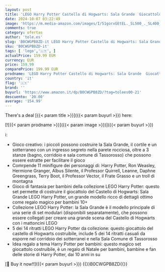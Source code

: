 ```yaml
---
layout: post
title: 'LEGO Harry Potter Castello di Hogwarts: Sala Grande  Giocattolo da Collezione con 11 Minifigure tra cui Hermione Granger  Giochi Fantasy per Bambini e Bambine da 10 Anni  Idea Regalo Magica 76435'
date: 2024-10-07 03:22:49
image: 'https://m.media-amazon.com/images/I/51gorxGEtEL._SL500_._SL400_.jpg'
comments: true
category: ofertas
author: 'tole.es'
slug: 'B0CWGPB8ZD-it LEGO Harry Potter Castello di Hogwarts: Sala Grande...'
sku: 'B0CWGPB8ZD-it'
tags: [ 'lego','🇮🇹', ]
actualPrice: 159.99 EUR
currency: EUR
price: 159.99
comparePrice: 199.99 EUR
prodname: 'LEGO Harry Potter Castello di Hogwarts: Sala Grande  Giocattolo da Collezione con 11 Minifigure tra cui Hermione Granger  Giochi Fantasy per Bambini e Bambine da 10 Anni  Idea Regalo Magica 76435'
country: 'it'
flag: '🇮🇹'
brand: ''
buyurl: 'https://www.amazon.it/dp/B0CWGPB8ZD/?tag=tolees00-21'
descuento: '20.00'
average: '154.99'
---
```


There's a deal [{{< param title >}}]({{< param buyurl >}})  here:

[![{{< param prodname >}}]({{< param image >}})]({{< param buyurl >}})

ℹ️:

- Gioco creativo: i piccoli possono costruire la Sala Grande, il cortile e un sotterraneo con un ingresso segreto nella parete rocciosa, oltre a 3 stanze (bagno, corridoio e sala comune di Tassorosso) che possono essere estratte per facilitare il gioco
- Comrpende 11 minifigure dei personaggi di: Harry Potter, Ron Weasley, Hermione Granger, Albus Silente, il Professor Quirrell, Leanne, Daphne Greengrass, Terry Boot, il Professor Vector, il Frate Grasso e un troll di montagna
- Gioco di fantasia per bambini della collezione LEGO Harry Potter: questo set permette di costruire il giocattolo del Castello di Hogwarts: Sala Grande LEGO Harry Potter, un grande modello ricco di dettagli ottimo come regalo magico per bambini 10+
- Collezione LEGO Harry Potter: la Sala Grande è il modello principale di una serie di set modulari (disponibili separatamente), che possono essere collegati per creare una grande scena del Castello di Hogwarts con i mattoncini LEGO
- 5 dei 14 ritratti LEGO Harry Potter da collezione: questo giocattolo del castello di Hogwarts costruibile, include 5 dei 14 ritratti casuali da esporre nel corridoio dei sotterranei e nella Sala Comune di Tassorosso
- Idea regalo a tema Harry Potter per bambini: questo magico set giocattolo costruibile, è un regalo di Natale per bambini, bambine e fan delle storie di Harry Potter, dai 10 anni in su

[🛒 Buy it now!!]({{< param buyurl >}})
{{<world>}}B0CWGPB8ZD{{</world>}}
